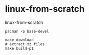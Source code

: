 # linux-from-scratch
linux-from-scratch

```
pacman -S base-devel

make download
# extract xz files
make build-p1
```
